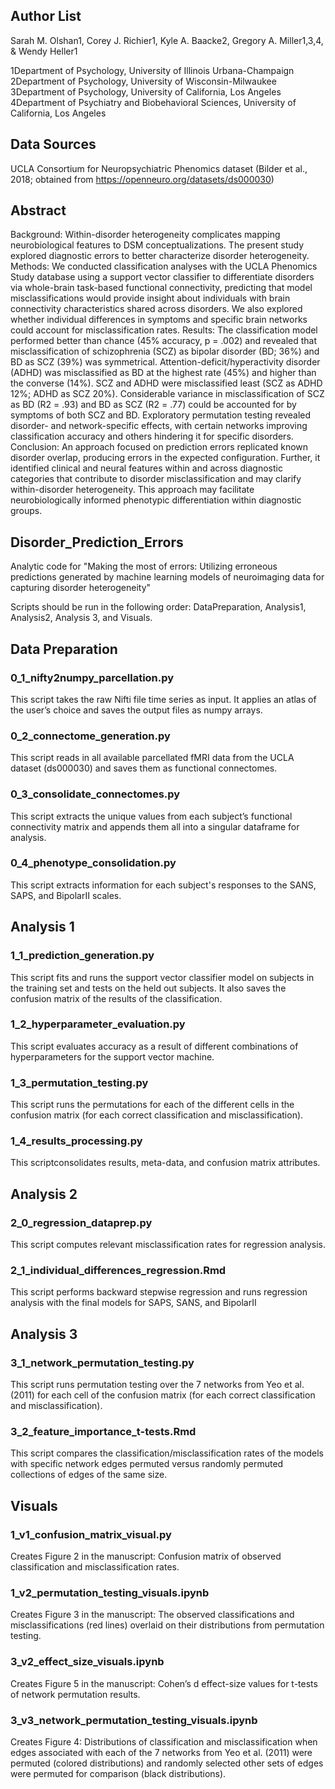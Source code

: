 ## Author List 
Sarah M. Olshan1, Corey J. Richier1, Kyle A. Baacke2, Gregory A. Miller1,3,4, & Wendy Heller1

1Department of Psychology, University of Illinois Urbana-Champaign
2Department of Psychology, University of Wisconsin-Milwaukee
3Department of Psychology, University of California, Los Angeles
4Department of Psychiatry and Biobehavioral Sciences, University of California, Los Angeles

## Data Sources 
UCLA Consortium for Neuropsychiatric Phenomics dataset (Bilder et al., 2018; obtained from https://openneuro.org/datasets/ds000030) 

## Abstract 
Background: Within-disorder heterogeneity complicates mapping neurobiological features to DSM conceptualizations. The present study explored diagnostic errors to better characterize disorder heterogeneity. 
Methods: We conducted classification analyses with the UCLA Phenomics Study database using a support vector classifier to differentiate disorders via whole-brain task-based functional connectivity, predicting that model misclassifications would provide insight about individuals with brain connectivity characteristics shared across disorders. We also explored whether individual differences in symptoms and specific brain networks could account for misclassification rates. 
Results: The classification model performed better than chance (45% accuracy, p = .002) and revealed that misclassification of schizophrenia (SCZ) as bipolar disorder (BD; 36%) and BD as SCZ (39%) was symmetrical. Attention-deficit/hyperactivity disorder (ADHD) was misclassified as BD at the highest rate (45%) and higher than the converse (14%). SCZ and ADHD were misclassified least (SCZ as ADHD 12%; ADHD as SCZ 20%). Considerable variance in misclassification of SCZ as BD (R2 = .93) and BD as SCZ (R2 = .77) could be accounted for by symptoms of both SCZ and BD. Exploratory permutation testing revealed disorder- and network-specific effects, with certain networks improving classification accuracy and others hindering it for specific disorders. 
Conclusion: An approach focused on prediction errors replicated known disorder overlap, producing errors in the expected configuration. Further, it identified clinical and neural features within and across diagnostic categories that contribute to disorder misclassification and may clarify within-disorder heterogeneity. This approach may facilitate neurobiologically informed phenotypic differentiation within diagnostic groups.

## Disorder_Prediction_Errors

Analytic code for "Making the most of errors: Utilizing erroneous predictions generated by machine learning models of neuroimaging data for capturing disorder heterogeneity"

Scripts should be run in the following order: DataPreparation, Analysis1, Analysis2, Analysis 3, and Visuals.

## Data Preparation 

### 0_1_nifty2numpy_parcellation.py

This script takes the raw Nifti file time series as input. It applies an atlas of the user’s choice and saves the output files as numpy arrays. 

### 0_2_connectome_generation.py

This script reads in all available parcellated fMRI data from the UCLA dataset (ds000030) and saves them as functional connectomes.

### 0_3_consolidate_connectomes.py

This script extracts the unique values from each subject’s functional connectivity matrix and appends them all into a singular dataframe for analysis. 

### 0_4_phenotype_consolidation.py

This script extracts information for each subject's responses to the SANS, SAPS, and BipolarII scales. 

## Analysis 1 

### 1_1_prediction_generation.py 

This script fits and runs the support vector classifier model on subjects in the training set and tests on the held out subjects. It also saves the confusion matrix of the results of the classification. 

### 1_2_hyperparameter_evaluation.py 

This script evaluates accuracy as a result of different combinations of hyperparameters for the support vector machine. 

### 1_3_permutation_testing.py 

This script runs the permutations for each of the different cells in the confusion matrix (for each correct classification and misclassification).

### 1_4_results_processing.py 

This scriptconsolidates results, meta-data, and confusion matrix attributes.  

## Analysis 2 

### 2_0_regression_dataprep.py 

This script computes relevant misclassification rates for regression analysis.  

### 2_1_individual_differences_regression.Rmd 

This script performs backward stepwise regression and runs regression analysis with the final models for SAPS, SANS, and BipolarII

## Analysis 3 

### 3_1_network_permutation_testing.py 

This script runs permutation testing over the 7 networks from Yeo et al. (2011) for each cell of the confusion matrix (for each correct classification and misclassification). 

### 3_2_feature_importance_t-tests.Rmd 

This script compares the classification/misclassification rates of the models with specific network edges permuted versus randomly permuted collections of edges of the same size.

## Visuals 

### 1_v1_confusion_matrix_visual.py 

Creates Figure 2 in the manuscript: Confusion matrix of observed classification and misclassification rates. 

### 1_v2_permutation_testing_visuals.ipynb 

Creates Figure 3 in the manuscript: The observed classifications and misclassifications (red lines) overlaid on their distributions from permutation testing. 

### 3_v2_effect_size_visuals.ipynb 

Creates Figure 5 in the manuscript: Cohen’s d effect-size values for t-tests of network permutation results.  

### 3_v3_network_permutation_testing_visuals.ipynb

Creates Figure 4: Distributions of classification and misclassification when edges associated with each of the 7 networks from Yeo et al. (2011) were permuted (colored distributions) and randomly selected other sets of edges were permuted for comparison (black distributions). 


